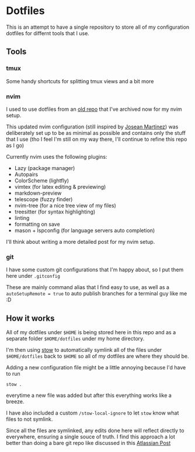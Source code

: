 # Dotfiles

This is an attempt to have a single repository to store all of my configuration dotfiles for differnt
tools that I use.

## Tools

### tmux

Some handy shortcuts for splitting tmux views and a bit more

### nvim

I used to use dotfiles from an [old repo](https://github.com/louisunlimited/Neovim_Config) that I've archived now for my nvim setup.

This updated nvim configuration (still inspired by [Josean Martinez](https://www.youtube.com/watch?v=6pAG3BHurdM&t=1s)) was deliberately set up to be as minimal as possible and contains only the stuff
that I use (tho I feel I'm still on my way there, I'll continue to refine this repo as I go)

Currently nvim uses the following plugins:

- Lazy (package manager)
- Autopairs
- ColorScheme (lightfly)
- vimtex (for latex editing & previewing)
- markdown-preview
- telescope (fuzzy finder)
- nvim-tree (for a nice tree view of my files)
- treesitter (for syntax highlighting)
- linting
- formatting on save
- mason + lspconfig (for language servers auto completion)

I'll think about writing a more detailed post for my nvim setup.

### git

I have some custom git configurations that I'm happy about, so I put them here under `.gitconfig`

These are mainly command alias that I find easy to use, as well as a `autoSetupRemote = true` to
auto publish branches for a terminal guy like me :D

## How it works

All of my dotfiles under `$HOME` is being stored here in this repo and as a separate folder
`$HOME/dotfiles` under my home directory.

I'm then using [stow](https://www.gnu.org/software/stow/) to automatically symlink all of the files
under `$HOME/dotfiles` back to `$HOME` so all of my dotfiles are where they should be.

Adding a new configuration file might be a little annoying because I'd have to run

```
stow .
```

everytime a new file was added but after this everything works like a breeze.

I have also included a custom `/stow-local-ignore` to let `stow` know what files to not symlink.

Since all the files are symlinked, any edits done here will reflect directly to everywhere,
ensuring a single souce of truth. I find this approach a lot better than doing a bare git repo like
discussed in this [Atlassian Post](https://www.atlassian.com/git/tutorials/dotfiles)
